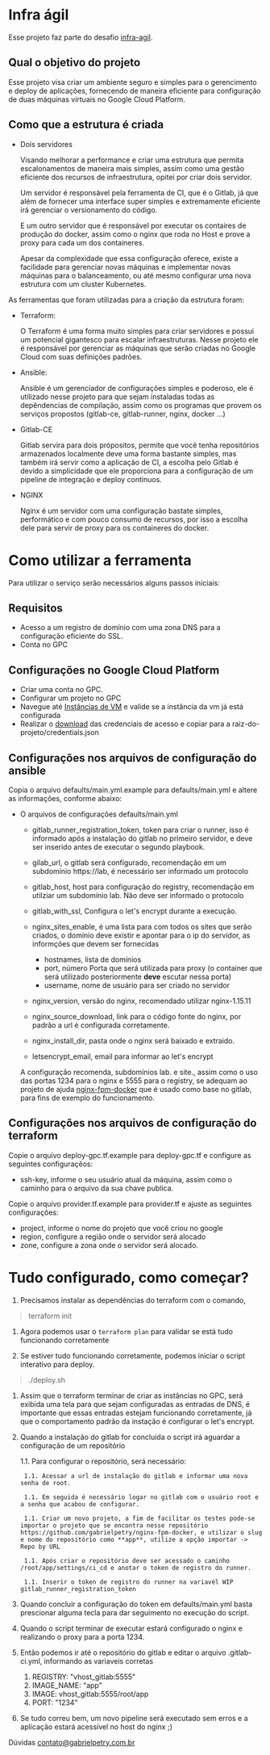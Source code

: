 <!-- vim: wrap 
-->

# Infra ágil

Esse projeto faz parte do desafio [infra-agil](https://github.com/huberpoa/king-infra).

## Qual o objetivo do projeto

Esse projeto visa criar um ambiente seguro e simples para o gerencimento e deploy de aplicações, fornecendo de maneira eficiente
para configuração de duas máquinas virtuais no Google Cloud Platform.

## Como que a estrutura é criada

- Dois servidores

    Visando melhorar a performance e criar uma estrutura que permita escalonamentos de maneira mais simples, assim como uma gestão eficiente dos recursos de infraestrutura, opitei por criar dois servidor.

    Um servidor é responsável pela ferramenta de CI, que é o Gitlab, já que além de fornecer uma interface super simples e extremamente eficiente irá gerenciar o versionamento do código.

    E um outro servidor que é responsável por executar os contaires de produção do docker, assim como o nginx que roda no Host e prove a proxy para cada um dos containeres.

    Apesar da complexidade que essa configuração oferece, existe a facilidade para gerenciar novas máquinas e implementar novas máquinas para o balanceamento, ou até mesmo configurar uma nova estrutura com um cluster Kubernetes.


As ferramentas que foram utilizadas para a criação da estrutura foram:

- Terraform:

    O Terraform é uma forma muito simples para criar servidores e possui um potencial gigantesco para escalar infraestruturas. Nesse projeto ele é responsável por gerenciar as máquinas que serão criadas no Google Cloud com suas definições padrões.

- Ansible:

    Ansible é um gerenciador de configurações simples e poderoso, ele é utilizado nesse projeto para que sejam instaladas todas as depêndencias de compilação, assim como os programas que provem os serviços propostos (gitlab-ce, gitlab-runner, nginx, docker ...)

- Gitlab-CE
    
    Gitlab servira para dois própositos, permite que você tenha repositórios armazenados localmente deve uma forma bastante simples, mas também irá servir como a aplicação de CI, a escolha pelo Gitlab é devido a simplicidade que ele proporciona para a configuração de um pipeline de integração e deploy continuos.

- NGINX

    Nginx é um servidor com uma configuração bastate simples, performático e com pouco consumo de recursos, por isso a escolha dele para servir de proxy para os containeres do docker.

# Como utilizar a ferramenta

Para utilizar o serviço serão necessários alguns passos iniciais:

## Requisitos

- Acesso a um registro de domínio com uma zona DNS para a configuração eficiente do SSL.
- Conta no GPC

## Configurações no Google Cloud Platform

- Criar uma conta no GPC.
- Configurar um projeto no GPC
- Navegue até [Instâncias de VM](https://console.cloud.google.com/compute/instances) e valide se a instância da vm já está configurada
- Realizar o [download](https://console.cloud.google.com/apis/credentials) das credenciais de acesso e copiar para a raiz-do-projeto/credentials.json

## Configurações nos arquivos de configuração do ansible

Copia o arquivo defaults/main.yml.example para defaults/main.yml e altere as informações, conforme abaixo:

- O arquivos de configurações defaults/main.yml
    - gitlab\_runner\_registration\_token, token para criar o runner, isso é informado após a instalação do gitlab no primeiro servidor, e deve ser inserido antes de executar o segundo playbook.
    - gilab\_url, o gitlab será configurado, recomendação em um subdomínio https://lab, é necessário ser informado um protocolo
    - gitlab\_host, host para configuração do registry, recomendação em utilziar um subdomínio lab. Não deve ser informado o protocolo
    - gitlab\_with\_ssl, Configura o let's encrypt durante a execução.
    - nginx\_sites\_enable, é uma lista para com todos os sites que serão criados, o domínio deve existir e apontar para o ip do servidor, as informções que devem ser fornecidas
        - hostnames, lista de domínios
        - port, número Porta que será utilizada para proxy (o container que será utilizado posteriormente **deve** escutar nessa porta)
        - username, nome de usuário para ser criado no servidor

    - nginx\_version, versão do nginx, recomendado utilizar nginx-1.15.11
    - nginx\_source\_download, link para o código fonte do nginx, por padrão a url é configurada corretamente.
    - nginx\_install\_dir, pasta onde o nginx será baixado e extraido.
    - letsencrypt\_email, email para informar ao let's encrypt
    
    A configuração recomenda, subdomínios lab. e site., assim como o uso das portas 1234 para o nginx e 5555 para o registry, se adequam ao projeto de ajuda [nginx-fpm-docker](https://github.com/gabrielpetry/nginx-fpm-docker) que é usado como base no gitlab, para fins de exemplo do funcionamento.

## Configurações nos arquivos de configuração do terraform

Copie o arquivo deploy-gpc.tf.example para deploy-gpc.tf e configure as seguintes configuraçẽos:
- ssh-key, informe o seu usuário atual da máquina, assim como o caminho para o arquivo da sua chave publica.

Copie o arquivo provider.tf.example para provider.tf e ajuste as seguintes configurações:
- project, informe o nome do projeto que você criou no google
- region, configure a região onde o servidor será alocado
- zone, configure a zona onde o servidor será alocado.

# Tudo configurado, como começar?

1. Precisamos instalar as dependências do terraform com o comando,

> terraform init

1. Agora podemos usar o `terraform plan` para validar se está tudo funcionando corretamente

1. Se estiver tudo funcionando corretamente, podemos iniciar o script interativo para deploy.

> ./deploy.sh

1. Assim que o terraform terminar de criar as instâncias no GPC, será exibida uma tela para que sejam configuradas as entradas de DNS, é importante que essas entradas estejam funcionando corretamente, já que o comportamento padrão da instação é configurar o let's encrypt. 

1. Quando a instalação do gitlab for concluida o script irá aguardar a configuração de um repositório 

    1.1. Para configurar o repositório, será necessário:

        1.1. Acessar a url de instalação do gitlab e informar uma nova senha de root.

        1.1. Em seguida é necessário logar no gitlab com o usuário root e a senha que acabou de configurar.

        1.1. Criar um novo projeto, a fim de facilitar os testes pode-se importar o projeto que se encontra nesse repositório https://github.com/gabrielpetry/nginx-fpm-docker, e utilizar o slug e nome do repositório como **app**, utilize a opção importar -> Repo by URL

        1.1. Após criar o repositório deve ser acessado o caminho /root/app/settings/ci_cd e anotar o token de registro do runner.

        1.1. Inserir o token de registro do runner na variavél WIP gitlab_runner_registration_token

1. Quando concluir a configuração do token em defaults/main.yml basta prescionar alguma tecla para dar seguimento no execução do script.

1. Quando o script terminar de executar estará configurado o nginx e realizando o proxy para a porta 1234.

1. Então podemos ir até o repositório do gitlab e editar o arquivo .gitlab-ci.yml, informando as variaveis corretas
    1. REGISTRY: "vhost\_gitlab:5555"
    1. IMAGE\_NAME: "app"
    1. IMAGE: vhost\_gitlab:5555/root/app
    1. PORT: "1234"

1. Se tudo correu bem, um novo pipeline será executado sem erros e a aplicação estará acessível no host do nginx ;) 


Dúvidas contato@gabrielpetry.com.br




